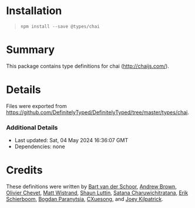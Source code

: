# Installation
> `npm install --save @types/chai`

# Summary
This package contains type definitions for chai (http://chaijs.com/).

# Details
Files were exported from https://github.com/DefinitelyTyped/DefinitelyTyped/tree/master/types/chai.

### Additional Details
 * Last updated: Sat, 04 May 2024 16:36:07 GMT
 * Dependencies: none

# Credits
These definitions were written by [Bart van der Schoor](https://github.com/Bartvds), [Andrew Brown](https://github.com/AGBrown), [Olivier Chevet](https://github.com/olivr70), [Matt Wistrand](https://github.com/mwistrand), [Shaun Luttin](https://github.com/shaunluttin), [Satana Charuwichitratana](https://github.com/micksatana), [Erik Schierboom](https://github.com/ErikSchierboom), [Bogdan Paranytsia](https://github.com/bparan), [CXuesong](https://github.com/CXuesong), and [Joey Kilpatrick](https://github.com/joeykilpatrick).
